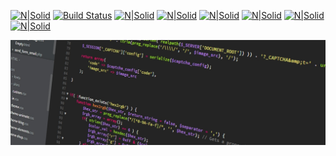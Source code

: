 

<!-- 
Here are some ideas to get you started:

- 🔭 I’m currently working on ...
- 🌱 I’m currently learning ...
- 👯 I’m looking to collaborate on ...
- 🤔 I’m looking for help with ...
- 💬 Ask me about ...
- 📫 How to reach me: ...
- 😄 Pronouns: ...
- ⚡ Fun fact: ... -->
[![N|Solid](https://img.shields.io/badge/HTML5-E34F26?style=for-the-badge&logo=html5&logoColor=white)](https://nodesource.com/products/nsolid) [![Build Status](https://img.shields.io/badge/CSS3-1572B6?style=for-the-badge&logo=css3&logoColor=white)](https://travis-ci.org/joemccann/dillinger) [![N|Solid](https://img.shields.io/badge/JavaScript-323330?style=for-the-badge&logo=javascript&logoColor=F7DF1E)](https://nodesource.com/products/nsolid) [![N|Solid](https://img.shields.io/badge/Vue.js-35495E?style=for-the-badge&logo=vue.js&logoColor=4FC08D)](https://nodesource.com/products/nsolid) [![N|Solid](https://img.shields.io/badge/Node.js-43853D?style=for-the-badge&logo=node.js&logoColor=white)](https://nodesource.com/products/nsolid) [![N|Solid](https://img.shields.io/badge/Python-3776AB?style=for-the-badge&logo=python&logoColor=white)](https://nodesource.com/products/nsolid) [![N|Solid](https://img.shields.io/badge/PHP-777BB4?style=for-the-badge&logo=php&logoColor=white)](https://nodesource.com/products/nsolid) [![N|Solid](https://img.shields.io/badge/Ubuntu-E95420?style=for-the-badge&logo=ubuntu&logoColor=white)](https://nodesource.com/products/nsolid)


[![POCHERON](./assets/codeBanner.jpg)](https://github.com/louispocheron/louispocheron)
